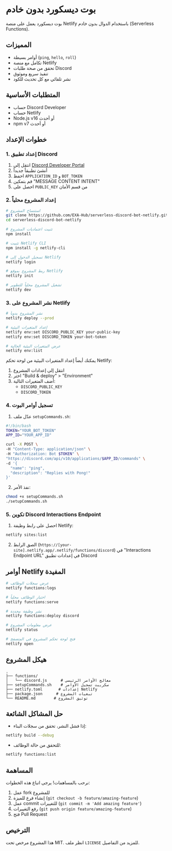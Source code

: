 # بوت ديسكورد بدون خادم

بوت ديسكورد يعمل على منصة Netlify باستخدام الدوال بدون خادم (Serverless Functions).

## المميزات

- أوامر بسيطة (`ping`, `hello`, `roll`)
- تكامل مع منصة Netlify
- تحقق من صحة طلبات Discord
- تنفيذ سريع وموثوق
- نشر تلقائي مع كل تحديث للكود

## المتطلبات الأساسية

- حساب Discord Developer
- حساب Netlify
- Node.js v16 أو أحدث
- npm v7 أو أحدث

## خطوات الإعداد

### 1. إعداد تطبيق Discord

1. انتقل إلى [Discord Developer Portal](https://discord.com/developers/applications)
2. أنشئ تطبيقاً جديداً
3. احفظ `APPLICATION_ID` و `BOT_TOKEN`
4. قم بتمكين "MESSAGE CONTENT INTENT"
5. احصل على `PUBLIC_KEY` من قسم الأمان

### 2. إعداد المشروع محلياً

```bash
# استنساخ المشروع
git clone https://github.com/EXA-Hub/serverless-discord-bot-netlify.git
cd serverless-discord-bot-netlify

# تثبيت اعتماديات المشروع
npm install

# تثبيت Netlify CLI
npm install -g netlify-cli

# تسجيل الدخول إلى Netlify
netlify login

# ربط المشروع بموقع Netlify
netlify init

# تشغيل المشروع محلياً للتطوير
netlify dev
```

### 3. نشر المشروع على Netlify

```bash
# نشر المشروع يدوياً
netlify deploy --prod

# إعداد المتغيرات البيئية
netlify env:set DISCORD_PUBLIC_KEY your-public-key
netlify env:set DISCORD_TOKEN your-bot-token

# عرض المتغيرات البيئية الحالية
netlify env:list
```

يمكنك أيضاً إعداد المتغيرات البيئية من لوحة تحكم Netlify:

1. انتقل إلى إعدادات المشروع
2. اختر "Build & deploy" > "Environment"
3. أضف المتغيرات التالية:
   - `DISCORD_PUBLIC_KEY`
   - `DISCORD_TOKEN`

### 4. تسجيل أوامر البوت

1. عدّل ملف `setupCommands.sh`:

```bash
#!/bin/bash
TOKEN="YOUR_BOT_TOKEN"
APP_ID="YOUR_APP_ID"

curl -X POST \
-H "Content-Type: application/json" \
-H "Authorization: Bot $TOKEN" \
"https://discord.com/api/v10/applications/$APP_ID/commands" \
-d '{
  "name": "ping",
  "description": "Replies with Pong!"
}'
```

2. نفذ الأمر:

```bash
chmod +x setupCommands.sh
./setupCommands.sh
```

### 5. تكوين Discord Interactions Endpoint

1. احصل على رابط وظيفة Netlify:

```bash
netlify sites:list
```

2. الصق الرابط (`https://[your-site].netlify.app/.netlify/functions/discord`) في "Interactions Endpoint URL" في إعدادات تطبيق Discord

## أوامر Netlify المفيدة

```bash
# عرض سجلات الوظائف
netlify functions:logs

# اختبار الوظائف محلياً
netlify functions:serve

# نشر وظيفة محددة
netlify functions:deploy discord

# عرض معلومات المشروع
netlify status

# فتح لوحة تحكم المشروع في المتصفح
netlify open
```

## هيكل المشروع

```shell
.
├── functions/
│   └── discord.js      # معالج الأوامر الرئيسي
├── setupCommands.sh    # سكريبت تسجيل الأوامر
├── netlify.toml       # إعدادات Netlify
├── package.json      # تبعيات المشروع
└── README.md        # توثيق المشروع
```

## حل المشاكل الشائعة

- إذا فشل النشر، تحقق من سجلات البناء:

```bash
netlify build --debug
```

- للتحقق من حالة الوظائف:

```bash
netlify functions:list
```

## المساهمة

نرحب بالمساهمات! يرجى اتباع هذه الخطوات:

1. عمل fork للمشروع
2. إنشاء فرع للميزة (`git checkout -b feature/amazing-feature`)
3. عمل commit للتغييرات (`git commit -m 'Add amazing feature'`)
4. رفع التغييرات (`git push origin feature/amazing-feature`)
5. فتح Pull Request

## الترخيص

هذا المشروع مرخص تحت MIT. انظر ملف `LICENSE` للمزيد من التفاصيل.
